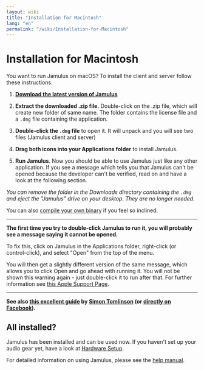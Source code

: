 ```yaml
---
layout: wiki
title: "Installation for Macintosh"
lang: "en"
permalink: "/wiki/Installation-for-Macintosh"
---
```


# Installation for Macintosh

You want to run Jamulus on macOS? To install the client and server follow these instructions.

1. **[Download the latest version of Jamulus](https://sourceforge.net/projects/llcon/files/)**

1. **Extract the downloaded .zip file.** Double-click on the .zip file, which will create new folder of same name. The folder contains the license file and a `.dmg` file containing the application.

1. **Double-click the `.dmg` file** to open it. It will unpack and you will see two files (Jamulus client and server)

1. **Drag both icons into your Applications folder** to install Jamulus.

1. **Run Jamulus**. Now you should be able to use Jamulus just like any other application. If you see a message which tells you that Jamulus can't be opened because the developer can't be verified, read on and have a look at the following section.

_You can remove the folder in the Downloads directory containing the `.dmg` and eject the "Jamulus" drive on your desktop. They are no longer needed._

You can also [compile your own binary](Compiling) if you feel so inclined.

***


**The first time you try to double-click Jamulus to run it, you will probably see a message saying it cannot be opened.**

To fix this, click on Jamulus in the Applications folder, right-click (or control-click), and select "Open" from the top of the menu.

You will then get a slightly different version of the same message, which allows you to click Open and go ahead with running it. You will not be shown this warning again - just double-click it to run after that.
For further information see [this Apple Support Page](https://support.apple.com/en-gb/guide/mac-help/mh40616/mac).


***


**See also [this excellent guide](http://web.archive.org/web/20200406181452/https://www.facebook.com/notes/jamulus-online-musicianssingers-jamming/idiots-guide-to-jamulus-app/510044532903831/) by [Simon Tomlinson](https://www.facebook.com/simon.james.tomlinson?eid=ARBQoY3KcZAtS3pGdLJuqvQTeRSOo4gHdQZT7nNzOt1oPMGgZ4_3GERe-rOyH5PxsSHVYYXjWwcqd71a) (or [directly on Facebook](https://www.facebook.com/notes/jamulus-online-musicianssingers-jamming/idiots-guide-to-jamulus-app/510044532903831/)).**

## All installed?

Jamulus has been installed and can be used now. If you haven't set up your audio gear yet, have a look at [Hardware Setup](Hardware-Setup).

For detailed information on using Jamulus, please see the [help manual](https://github.com/corrados/jamulus/blob/master/src/res/homepage/manual.md).
